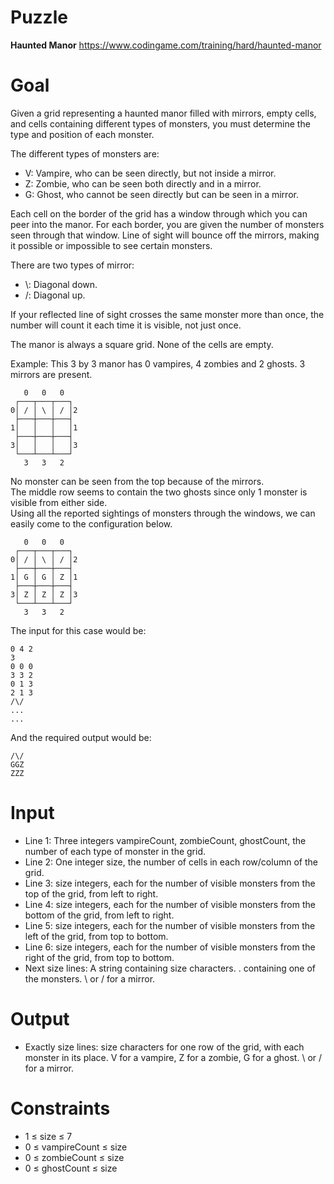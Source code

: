 # Puzzle
**Haunted Manor** https://www.codingame.com/training/hard/haunted-manor

# Goal
Given a grid representing a haunted manor filled with mirrors, empty cells, and cells containing different types of monsters, you must determine the type and position of each monster.

The different types of monsters are:
- V: Vampire, who can be seen directly, but not inside a mirror.
- Z: Zombie, who can be seen both directly and in a mirror.
- G: Ghost, who cannot be seen directly but can be seen in a mirror.

Each cell on the border of the grid has a window through which you can peer into the manor. For each border, you are given the number of monsters seen through that window. Line of sight will bounce off the mirrors, making it possible or impossible to see certain monsters.

There are two types of mirror:
* \\: Diagonal down.
* /: Diagonal up.


If your reflected line of sight crosses the same monster more than once, the number will count it each time it is visible, not just once.

The manor is always a square grid. None of the cells are empty.

Example:
This 3 by 3 manor has 0 vampires, 4 zombies and 2 ghosts. 3 mirrors are present.
```
   0   0   0
 ┌───┬───┬───┐
0│ / │ \ │ / │2
 ├───┼───┼───┤
1│   │   │   │1
 ├───┼───┼───┤
3│   │   │   │3
 └───┴───┴───┘
   3   3   2
```

No monster can be seen from the top because of the mirrors.  
The middle row seems to contain the two ghosts since only 1 monster is visible from either side.  
Using all the reported sightings of monsters through the windows, we can easily come to the configuration below.  
```
   0   0   0
 ┌───┬───┬───┐
0│ / │ \ │ / │2
 ├───┼───┼───┤
1│ G │ G │ Z │1
 ├───┼───┼───┤
3│ Z │ Z │ Z │3
 └───┴───┴───┘
   3   3   2
```

The input for this case would be:
```
0 4 2
3
0 0 0
3 3 2
0 1 3
2 1 3
/\/
...
...
```

And the required output would be:
```
/\/
GGZ
ZZZ
```

# Input
* Line 1: Three integers vampireCount, zombieCount, ghostCount, the number of each type of monster in the grid.
* Line 2: One integer size, the number of cells in each row/column of the grid.
* Line 3: size integers, each for the number of visible monsters from the top of the grid, from left to right.
* Line 4: size integers, each for the number of visible monsters from the bottom of the grid, from left to right.
* Line 5: size integers, each for the number of visible monsters from the left of the grid, from top to bottom.
* Line 6: size integers, each for the number of visible monsters from the right of the grid, from top to bottom.
* Next size lines: A string containing size characters. . containing one of the monsters. \ or / for a mirror.

# Output
* Exactly size lines: size characters for one row of the grid, with each monster in its place. V for a vampire, Z for a zombie, G for a ghost. \ or / for a mirror.

# Constraints
* 1 ≤ size ≤ 7
* 0 ≤ vampireCount ≤ size
* 0 ≤ zombieCount ≤ size
* 0 ≤ ghostCount ≤ size

